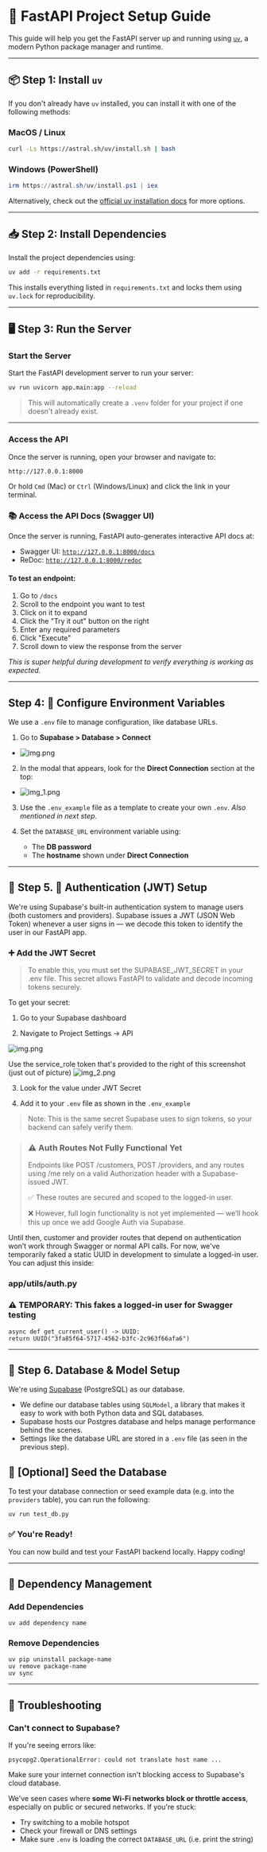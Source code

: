 # 🚀 FastAPI Project Setup Guide

This guide will help you get the FastAPI server up and running using [`uv`](https://github.com/astral-sh/uv), a modern Python package manager and runtime.

---

## 📦 Step 1: Install `uv`

If you don't already have `uv` installed, you can install it with one of the following methods:

### MacOS / Linux

```bash
curl -Ls https://astral.sh/uv/install.sh | bash
```

### Windows (PowerShell)

```powershell
irm https://astral.sh/uv/install.ps1 | iex
```

Alternatively, check out the [official uv installation docs](https://github.com/astral-sh/uv#installation) for more options.

---

## 📥 Step 2: Install Dependencies

Install the project dependencies using:

```bash
uv add -r requirements.txt
```

This installs everything listed in `requirements.txt` and locks them using `uv.lock` for reproducibility.

---

## 🖥️ Step 3: Run the Server
### Start the Server
Start the FastAPI development server to run your server:

```bash
uv run uvicorn app.main:app --reload
```
> This will automatically create a `.venv` folder for your project if one doesn't already exist.

---

### Access the API 
Once the server is running, open your browser and navigate to:

```
http://127.0.0.1:8000
```

Or hold `Cmd` (Mac) or `Ctrl` (Windows/Linux) and click the link in your terminal.

### 📚 Access the API Docs (Swagger UI)

Once the server is running, FastAPI auto-generates interactive API docs at:
- Swagger UI: [`http://127.0.0.1:8000/docs`](http://127.0.0.1:8000/docs)
- ReDoc: [`http://127.0.0.1:8000/redoc`](http://127.0.0.1:8000/redoc)

#### To test an endpoint:
1. Go to `/docs`
2. Scroll to the endpoint you want to test
3. Click on it to expand
4. Click the "Try it out" button on the right
5. Enter any required parameters
6. Click "Execute"
7. Scroll down to view the response from the server

_This is super helpful during development to verify everything is working as expected._


---

## Step 4: 🔐 Configure Environment Variables

We use a `.env` file to manage configuration, like database URLs.
1. Go to **Supabase > Database > Connect**
  * ![img.png](app/img/supabase_database_connect.png)

2. In the modal that appears, look for the **Direct Connection** section at the top:
  * ![img_1.png](app/img/supabase_api_token_temp.png)

3. Use the `.env_example` file as a template to create your own `.env`. _Also mentioned in next step._

4. Set the `DATABASE_URL` environment variable using:
    - The **DB password**
    - The **hostname** shown under **Direct Connection**

---

## 🔑 Step 5. 🔐 Authentication (JWT) Setup

We're using Supabase's built-in authentication system to manage users (both customers and providers). Supabase issues a JWT (JSON Web Token) whenever a user signs in — we decode this token to identify the user in our FastAPI app.

### ➕ Add the JWT Secret

> To enable this, you must set the SUPABASE_JWT_SECRET in your .env file. This secret allows FastAPI to validate and decode incoming tokens securely.

To get your secret:
1. Go to your Supabase dashboard

2. Navigate to Project Settings → API

![img.png](app/img/supabase_project_settings.png)

Use the service_role token that's provided to the right of this screenshot (just out of picture)
![img_2.png](app/img/supabase_api_keys.png)

3. Look for the value under JWT Secret

4. Add it to your `.env` file as shown in the `.env_example`

>Note: This is the same secret Supabase uses to sign tokens, so your backend can safely verify them.


> ### ⚠️ Auth Routes Not Fully Functional Yet
> Endpoints like POST /customers, POST /providers, and any routes using /me rely on a valid Authorization header with a Supabase-issued JWT. 
> 
> ✅ These routes are secured and scoped to the logged-in user.
>
> ❌ However, full login functionality is not yet implemented — we’ll hook this up once we add Google Auth via Supabase.
>
Until then, customer and provider routes that depend on authentication won’t work through Swagger or normal API calls.
For now, we've temporarily faked a static UUID in development to simulate a logged-in user. You can adjust this inside:

### app/utils/auth.py

### ⚠️ TEMPORARY: This fakes a logged-in user for Swagger testing
```
async def get_current_user() -> UUID:
return UUID("3fa85f64-5717-4562-b3fc-2c963f66afa6")
```

---

## 🧱 Step 6. Database & Model Setup

We're using [Supabase](https://supabase.com/) (PostgreSQL) as our database.

- We define our database tables using `SQLModel`, a library that makes it easy to work with both Python data and SQL databases.
- Supabase hosts our Postgres database and helps manage performance behind the scenes.
- Settings like the database URL are stored in a `.env` file (as seen in the previous step).

## 🧪 [Optional] Seed the Database
To test your database connection or seed example data (e.g. into the `providers` table), you can run the following:

```
uv run test_db.py
```

### ✅ You're Ready!

You can now build and test your FastAPI backend locally. Happy coding!

---

## 🧰 Dependency Management

### Add Dependencies
```
uv add dependency name
```
### Remove Dependencies
```
uv pip uninstall package-name
uv remove package-name
uv sync
```

---
## 🧯 Troubleshooting

### Can't connect to Supabase?

If you're seeing errors like:

```
psycopg2.OperationalError: could not translate host name ...
```

Make sure your internet connection isn't blocking access to Supabase's cloud database.

We've seen cases where **some Wi-Fi networks block or throttle access**, especially on public or secured networks. If you're stuck:

- Try switching to a mobile hotspot
- Check your firewall or DNS settings
- Make sure `.env` is loading the correct `DATABASE_URL` (i.e. print the string)
